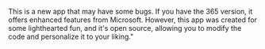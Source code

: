 This is a new app that may have some bugs. If you have the 365 version, it offers enhanced
features from Microsoft. However, this app was created for some lighthearted fun, and it's open source, allowing you to modify the code and personalize it to your liking."






